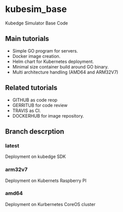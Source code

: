 # kubesim_base

Kubedge Simulator Base Code

## Main tutorials

- Simple GO program for servers.
- Docker image creation.
- Helm chart for Kubernetes deployment.
- Minimal size container build around GO binary.
- Multi architecture handling (AMD64 and ARM32V7)

## Related tutorials

- GITHUB as code reop
- GERRITUB for code review
- TRAVIS as CI.
- DOCKERHUB  for image repository.

## Branch descrption

### latest

Deployment on kubedge SDK

### arm32v7

Deployment on Kubernets Raspberry PI

### amd64

Deployment on Kurbernetes CoreOS cluster
